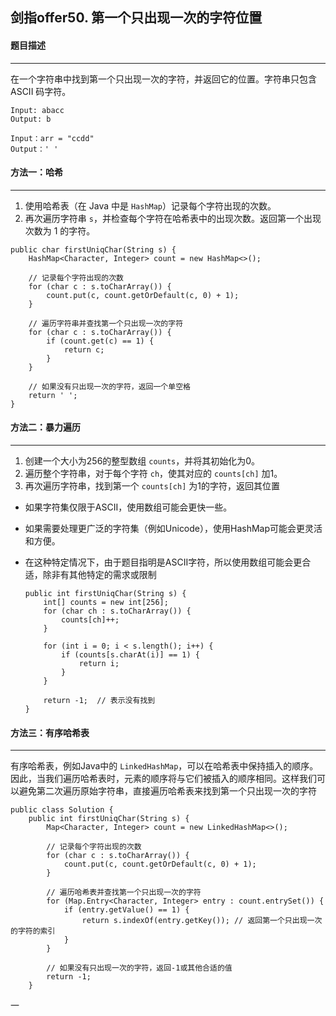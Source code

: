## 剑指offer50. 第一个只出现一次的字符位置

#### 题目描述

---

在一个字符串中找到第一个只出现一次的字符，并返回它的位置。字符串只包含 ASCII 码字符。

```
Input: abacc
Output: b

Input：arr = "ccdd"
Output：' '
```

#### 方法一：哈希

---



1. 使用哈希表（在 Java 中是 `HashMap`）记录每个字符出现的次数。
2. 再次遍历字符串 `s`，并检查每个字符在哈希表中的出现次数。返回第一个出现次数为 1 的字符。

```
public char firstUniqChar(String s) {
    HashMap<Character, Integer> count = new HashMap<>();
  
    // 记录每个字符出现的次数
    for (char c : s.toCharArray()) {
        count.put(c, count.getOrDefault(c, 0) + 1);
    }
  
    // 遍历字符串并查找第一个只出现一次的字符
    for (char c : s.toCharArray()) {
        if (count.get(c) == 1) {
            return c;
        }
    }
  
    // 如果没有只出现一次的字符，返回一个单空格
    return ' ';
}
```

#### 方法二：暴力遍历

---



1. 创建一个大小为256的整型数组 `counts`，并将其初始化为0。
2. 遍历整个字符串，对于每个字符 `ch`，使其对应的 `counts[ch]` 加1。
3. 再次遍历字符串，找到第一个 `counts[ch]` 为1的字符，返回其位置

* 如果字符集仅限于ASCII，使用数组可能会更快一些。
* 如果需要处理更广泛的字符集（例如Unicode），使用HashMap可能会更灵活和方便。
* 在这种特定情况下，由于题目指明是ASCII字符，所以使用数组可能会更合适，除非有其他特定的需求或限制

  ```
  public int firstUniqChar(String s) {
      int[] counts = new int[256];
      for (char ch : s.toCharArray()) {
          counts[ch]++;
      }
    
      for (int i = 0; i < s.length(); i++) {
          if (counts[s.charAt(i)] == 1) {
              return i;
          }
      }
    
      return -1;  // 表示没有找到
  }

  ```

#### 方法三：有序哈希表

---

有序哈希表，例如Java中的 `LinkedHashMap`，可以在哈希表中保持插入的顺序。因此，当我们遍历哈希表时，元素的顺序将与它们被插入的顺序相同。这样我们可以避免第二次遍历原始字符串，直接遍历哈希表来找到第一个只出现一次的字符

```
public class Solution {
    public int firstUniqChar(String s) {
        Map<Character, Integer> count = new LinkedHashMap<>();

        // 记录每个字符出现的次数
        for (char c : s.toCharArray()) {
            count.put(c, count.getOrDefault(c, 0) + 1);
        }
      
        // 遍历哈希表并查找第一个只出现一次的字符
        for (Map.Entry<Character, Integer> entry : count.entrySet()) {
            if (entry.getValue() == 1) {
                return s.indexOf(entry.getKey()); // 返回第一个只出现一次的字符的索引
            }
        }
      
        // 如果没有只出现一次的字符，返回-1或其他合适的值
        return -1;
    }
```

一
